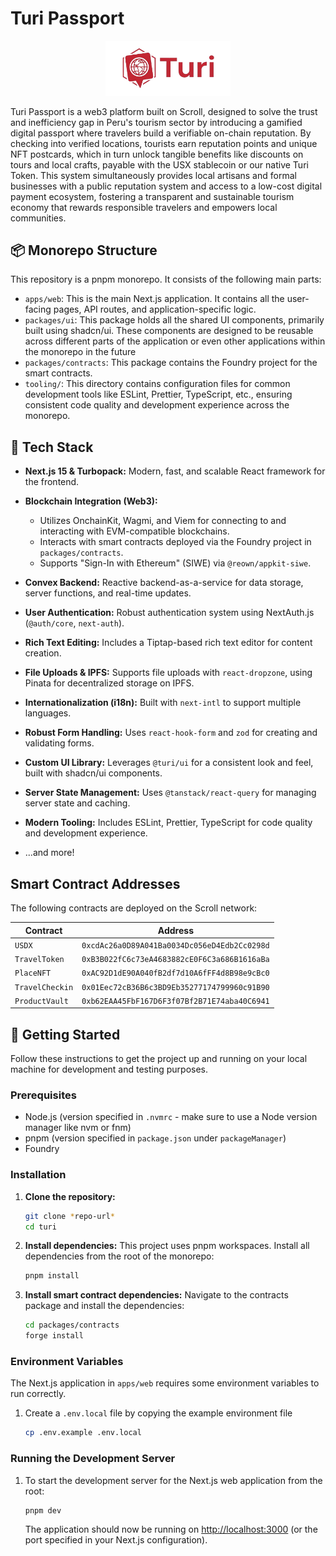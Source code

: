 # Turi Passport

<p align="center">
  <img src="turi-logo.png" alt="Turi Logo" width="200"/>
</p>

Turi Passport is a web3 platform built on Scroll, designed to solve the trust and inefficiency gap in Peru's tourism sector by introducing a gamified digital passport where travelers build a verifiable on-chain reputation. By checking into verified locations, tourists earn reputation points and unique NFT postcards, which in turn unlock tangible benefits like discounts on tours and local crafts, payable with the USX stablecoin or our native Turi Token. This system simultaneously provides local artisans and formal businesses with a public reputation system and access to a low-cost digital payment ecosystem, fostering a transparent and sustainable tourism economy that rewards responsible travelers and empowers local communities.

## 📦 Monorepo Structure

This repository is a pnpm monorepo. It consists of the following main parts:

- `apps/web`: This is the main Next.js application. It contains all the user-facing pages, API routes, and application-specific logic.
- `packages/ui`: This package holds all the shared UI components, primarily built using shadcn/ui. These components are designed to be reusable across different parts of the application or even other applications within the monorepo in the future
- `packages/contracts`: This package contains the Foundry project for the smart contracts.
- `tooling/`: This directory contains configuration files for common development tools like ESLint, Prettier, TypeScript, etc., ensuring consistent code quality and development experience across the monorepo.

## 🧰 Tech Stack

- **Next.js 15 & Turbopack:** Modern, fast, and scalable React framework for the frontend.

- **Blockchain Integration (Web3):**
  - Utilizes OnchainKit, Wagmi, and Viem for connecting to and interacting with EVM-compatible blockchains.
  - Interacts with smart contracts deployed via the Foundry project in `packages/contracts`.
  - Supports "Sign-In with Ethereum" (SIWE) via `@reown/appkit-siwe`.

- **Convex Backend:** Reactive backend-as-a-service for data storage, server functions, and real-time updates.

- **User Authentication:** Robust authentication system using NextAuth.js (`@auth/core`, `next-auth`).

- **Rich Text Editing:** Includes a Tiptap-based rich text editor for content creation.

- **File Uploads & IPFS:** Supports file uploads with `react-dropzone`, using Pinata for decentralized storage on IPFS.

- **Internationalization (i18n):** Built with `next-intl` to support multiple languages.

- **Robust Form Handling:** Uses `react-hook-form` and `zod` for creating and validating forms.

- **Custom UI Library:** Leverages `@turi/ui` for a consistent look and feel, built with shadcn/ui components.

- **Server State Management:** Uses `@tanstack/react-query` for managing server state and caching.

- **Modern Tooling:** Includes ESLint, Prettier, TypeScript for code quality and development experience.

- ...and more!

## Smart Contract Addresses

The following contracts are deployed on the Scroll network:

| Contract        | Address                                      |
| --------------- | -------------------------------------------- |
| `USDX`          | `0xcdAc26a0D89A041Ba0034Dc056eD4Edb2Cc0298d` |
| `TravelToken`   | `0xB3B022fC6c73eA4683882cE0F6C3a686B1616aBa` |
| `PlaceNFT`      | `0xAC92D1dE90A040fB2df7d10A6fFF4d8B98e9cBc0` |
| `TravelCheckin` | `0x01Eec72cB36B6c3BD9Eb35277174799960c91B90` |
| `ProductVault`  | `0xb62EAA45FbF167D6F3f07Bf2B71E74aba40C6941` |

## 🚀 Getting Started

Follow these instructions to get the project up and running on your local machine for development and testing purposes.

### Prerequisites

- Node.js (version specified in `.nvmrc` - make sure to use a Node version manager like nvm or fnm)
- pnpm (version specified in `package.json` under `packageManager`)
- Foundry

### Installation

1.  **Clone the repository:**

    ```bash
    git clone *repo-url*
    cd turi
    ```

2.  **Install dependencies:**
    This project uses pnpm workspaces. Install all dependencies from the root of the monorepo:

    ```bash
    pnpm install
    ```

3.  **Install smart contract dependencies:**
    Navigate to the contracts package and install the dependencies:
    ```bash
    cd packages/contracts
    forge install
    ```

### Environment Variables

The Next.js application in `apps/web` requires some environment variables to run correctly.

1.  Create a `.env.local` file by copying the example environment file

    ```bash
    cp .env.example .env.local
    ```

### Running the Development Server

1.  To start the development server for the Next.js web application from the root:

    ```bash
    pnpm dev
    ```

    The application should now be running on [http://localhost:3000](http://localhost:3000) (or the port specified in your Next.js configuration).

```

```
